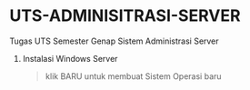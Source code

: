 # UTS-ADMINISITRASI-SERVER
Tugas UTS Semester Genap Sistem Administrasi Server

1. Instalasi Windows Server
    > klik BARU untuk membuat Sistem Operasi baru
    
